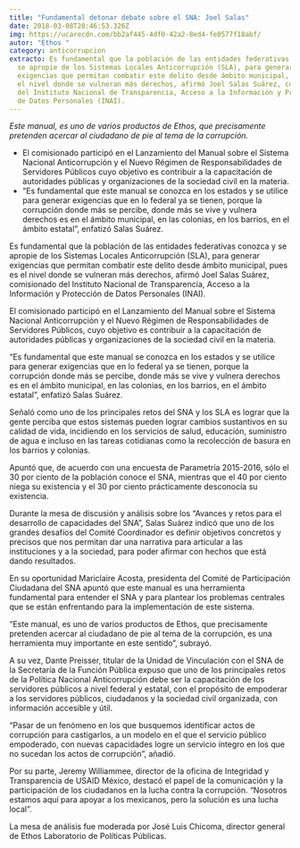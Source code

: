 ```yaml
---
title: "Fundamental detonar debate sobre el SNA: Joel Salas"
date: 2018-03-08T20:46:53.326Z
img: https://ucarecdn.com/bb2af445-4df0-42a2-8ed4-fe0577f18abf/
autor: "Ethos "
category: anticorrupcion
extracto: Es fundamental que la población de las entidades federativas conozca y
  se apropie de los Sistemas Locales Anticorrupción (SLA), para generar
  exigencias que permitan combatir este delito desde ámbito municipal, pues es
  el nivel donde se vulneran más derechos, afirmó Joel Salas Suárez, comisionado
  del Instituto Nacional de Transparencia, Acceso a la Información y Protección
  de Datos Personales (INAI).
---
```

*Este manual, es uno de varios productos de Ethos, que precisamente pretenden acercar al ciudadano de pie al tema de la corrupción.*



* El comisionado participó en el Lanzamiento del Manual sobre el Sistema Nacional Anticorrupción y el Nuevo Régimen de Responsabilidades de Servidores Públicos cuyo objetivo es contribuir a la capacitación de autoridades públicas y organizaciones de la sociedad civil en la materia.
* “Es fundamental que este manual se conozca en los estados y se utilice para generar exigencias que en lo federal ya se tienen, porque la corrupción donde más se percibe, donde más se vive y vulnera derechos es en el ámbito municipal, en las colonias, en los barrios, en el ámbito estatal”, enfatizó Salas Suárez.

Es fundamental que la población de las entidades federativas conozca y se apropie de los Sistemas Locales Anticorrupción (SLA), para generar exigencias que permitan combatir este delito desde ámbito municipal, pues es el nivel donde se vulneran más derechos, afirmó Joel Salas Suárez, comisionado del Instituto Nacional de Transparencia, Acceso a la Información y Protección de Datos Personales (INAI). 

El comisionado participó en el Lanzamiento del Manual sobre el Sistema Nacional Anticorrupción y el Nuevo Régimen de Responsabilidades de Servidores Públicos, cuyo objetivo es contribuir a la capacitación de autoridades públicas y organizaciones de la sociedad civil en la materia. 

“Es fundamental que este manual se conozca en los estados y se utilice para generar exigencias que en lo federal ya se tienen, porque la corrupción donde más se percibe, donde más se vive y vulnera derechos es en el ámbito municipal, en las colonias, en los barrios, en el ámbito estatal”, enfatizó Salas Suárez. 

Señaló como uno de los principales retos del SNA y los SLA es lograr que la gente perciba que estos sistemas pueden lograr cambios sustantivos en su calidad de vida, incidiendo en los servicios de salud, educación, suministro de agua e incluso en las tareas cotidianas como la recolección de basura en los barrios y colonias. 

Apuntó que, de acuerdo con una encuesta de Parametría 2015-2016, sólo el 30 por ciento de la población conoce el SNA, mientras que el 40 por ciento niega su existencia y el 30 por ciento prácticamente desconocía su existencia. 

Durante la mesa de discusión y análisis sobre los “Avances y retos para el desarrollo de capacidades del SNA”, Salas Suárez indicó que uno de los grandes desafíos del Comité Coordinador es definir objetivos concretos y precisos que nos permitan dar una narrativa para articular a las instituciones y a la sociedad, para poder afirmar con hechos que está dando resultados.

En su oportunidad Mariclaire Acosta, presidenta del Comité de Participación Ciudadana del SNA apuntó que este manual es una herramienta fundamental para entender el SNA y para plantear los problemas centrales que se están enfrentando para la implementación de este sistema. 

“Este manual, es uno de varios productos de Ethos, que precisamente pretenden acercar al ciudadano de pie al tema de la corrupción, es una herramienta muy importante en este sentido”, subrayó. 

A su vez, Dante Preisser, titular de la Unidad de Vinculación con el SNA de la Secretaría de la Función Pública expuso que uno de los principales retos de la Política Nacional Anticorrupción debe ser la capacitación de los servidores públicos a nivel federal y estatal, con el propósito de empoderar a los servidores públicos, ciudadanos y la sociedad civil organizada, con información accesible y útil. 

“Pasar de un fenómeno en los que busquemos identificar actos de corrupción para castigarlos, a un modelo en el que el servicio público empoderado, con nuevas capacidades logre un servicio íntegro en los que no sucedan los actos de corrupción”, añadió.

Por su parte, Jeremy Williammee, director de la oficina de Integridad y Transparencia de USAID México, destacó el papel de la comunicación y la participación de los ciudadanos en la lucha contra la corrupción. “Nosotros estamos aquí para apoyar a los mexicanos, pero la solución es una lucha local”. 

La mesa de análisis fue moderada por José Luis Chicoma, director general de Ethos Laboratorio de Políticas Públicas.